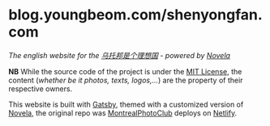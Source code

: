 # blog.youngbeom.com/shenyongfan.com

_The english website for the [乌托邦是个理想国](https://shenyongfan.com) - powered by [Novela](https://github.com/narative/gatsby-theme-novela)_

**NB** While the source code of the project is under the [MIT License](https://github.com/youngbeom-shin/Gatsby-test/blob/master/LICENSE), the content (_whether be it photos, texts, logos,..._) are the property of their respective owners.

This website is built with [Gatsby](https://gatsbyjs.org), themed with a customized version of [Novela](https://github.com/narative/gatsby-theme-novela), the original repo was [MontrealPhotoClub](https://github.com/MontrealPhotoClub/montrealphotoclub.enand) deploys on [Netlify](https://netlify.com).
